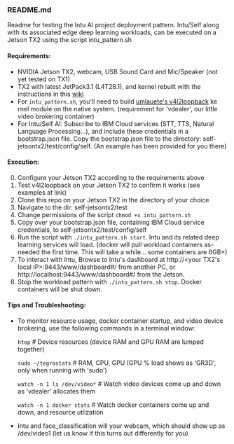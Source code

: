 ### README.md
Readme for testing the Intu AI project deployment pattern. Intu/Self along with its associated edge deep learning workloads, can be executed on a Jetson TX2 using the script intu_pattern.sh

#### Requirements:
- NVIDIA Jetson TX2, webcam, USB Sound Card and Mic/Speaker (not yet tested on TX1)
- TX2 with latest JetPack3.1 (L4T28.1), and kernel rebuilt with the instructions in this [wiki](https://github.com/open-horizon/cogwerx-jetson-tx2/wiki)
- For `intu_pattern.sh`, you'll need to build [umlauete's v4l2loopback](https://github.com/umlaeute/v4l2loopback) ke
rnel module on the native system.  (requirement for 'vdealer', our little video brokering container)
- For Intu/Self AI: Subscribe to IBM Cloud services (STT, TTS, Natural Language Processing...), and include these credentials in a bootstrap.json file. Copy the bootstrap.json file to the directory: self-jetsontx2/test/config/self.  (An example has been provided for you there)

#### Execution:
0. Configure your Jetson TX2 according to the requirements above
1. Test v4l2loopback on your Jetson TX2 to confirm it works (see examples at link)
2. Clone this repo on your Jetson TX2 in the directory of your choice
3. Navigate to the dir: self-jetsontx2/test
4. Change permissions of the script `chmod +x intu_pattern.sh`
5. Copy over your bootstrap.json file, containing IBM Cloud service credentials, to self-jetsontx2/test/config/self
6. Run the script with `./intu_pattern.sh start`. Intu and its related deep learning services will load.  (docker will pull workload containers as-needed the first time. This will take a while... some containers are 6GB+)
7. To interact with Intu, Browse to Intu's dashboard at http://<your TX2's local IP>:9443/www/dashboard#/ from another PC, or http://localhost:9443/www/dashboard#/ from the Jetson.
7. Stop the workload pattern with `./intu_pattern.sh stop`.  Docker containers will be shut down.

#### Tips and Troubleshooting:
- To monitor resource usage, docker container startup, and video device brokering, use the following commands in a terminal window:

   `htop`                      # Device resources  (device RAM and GPU RAM are lumped together)
   
   `sudo ~/tegrastats`         # RAM, CPU, GPU (GPU % load shows as 'GR3D', only when running with 'sudo')
   
   `watch -n 1 ls /dev/video*` # Watch video devices come up and down as 'vdealer' allocates them
   
   `watch -n 1 docker stats`   # Watch docker containers come up and down, and resource utilzation

- Intu and face_classification will your webcam, which should show up as /dev/video1  (let us know if this turns out differently for you)
